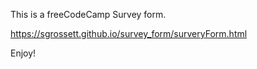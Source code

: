 This is a freeCodeCamp Survey form.

https://sgrossett.github.io/survey_form/surveryForm.html

Enjoy!
